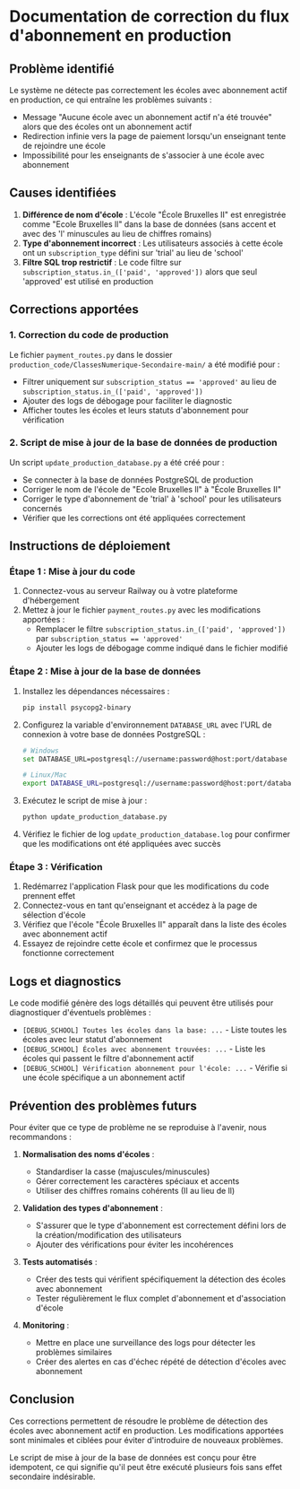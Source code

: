 # Documentation de correction du flux d'abonnement en production

## Problème identifié

Le système ne détecte pas correctement les écoles avec abonnement actif en production, ce qui entraîne les problèmes suivants :
- Message "Aucune école avec un abonnement actif n'a été trouvée" alors que des écoles ont un abonnement actif
- Redirection infinie vers la page de paiement lorsqu'un enseignant tente de rejoindre une école
- Impossibilité pour les enseignants de s'associer à une école avec abonnement

## Causes identifiées

1. **Différence de nom d'école** : L'école "École Bruxelles II" est enregistrée comme "Ecole Bruxelles ll" dans la base de données (sans accent et avec des 'l' minuscules au lieu de chiffres romains)
2. **Type d'abonnement incorrect** : Les utilisateurs associés à cette école ont un `subscription_type` défini sur 'trial' au lieu de 'school'
3. **Filtre SQL trop restrictif** : Le code filtre sur `subscription_status.in_(['paid', 'approved'])` alors que seul 'approved' est utilisé en production

## Corrections apportées

### 1. Correction du code de production

Le fichier `payment_routes.py` dans le dossier `production_code/ClassesNumerique-Secondaire-main/` a été modifié pour :
- Filtrer uniquement sur `subscription_status == 'approved'` au lieu de `subscription_status.in_(['paid', 'approved'])`
- Ajouter des logs de débogage pour faciliter le diagnostic
- Afficher toutes les écoles et leurs statuts d'abonnement pour vérification

### 2. Script de mise à jour de la base de données de production

Un script `update_production_database.py` a été créé pour :
- Se connecter à la base de données PostgreSQL de production
- Corriger le nom de l'école de "Ecole Bruxelles ll" à "École Bruxelles II"
- Corriger le type d'abonnement de 'trial' à 'school' pour les utilisateurs concernés
- Vérifier que les corrections ont été appliquées correctement

## Instructions de déploiement

### Étape 1 : Mise à jour du code

1. Connectez-vous au serveur Railway ou à votre plateforme d'hébergement
2. Mettez à jour le fichier `payment_routes.py` avec les modifications apportées :
   - Remplacer le filtre `subscription_status.in_(['paid', 'approved'])` par `subscription_status == 'approved'`
   - Ajouter les logs de débogage comme indiqué dans le fichier modifié

### Étape 2 : Mise à jour de la base de données

1. Installez les dépendances nécessaires :
   ```bash
   pip install psycopg2-binary
   ```

2. Configurez la variable d'environnement `DATABASE_URL` avec l'URL de connexion à votre base de données PostgreSQL :
   ```bash
   # Windows
   set DATABASE_URL=postgresql://username:password@host:port/database
   
   # Linux/Mac
   export DATABASE_URL=postgresql://username:password@host:port/database
   ```

3. Exécutez le script de mise à jour :
   ```bash
   python update_production_database.py
   ```

4. Vérifiez le fichier de log `update_production_database.log` pour confirmer que les modifications ont été appliquées avec succès

### Étape 3 : Vérification

1. Redémarrez l'application Flask pour que les modifications du code prennent effet
2. Connectez-vous en tant qu'enseignant et accédez à la page de sélection d'école
3. Vérifiez que l'école "École Bruxelles II" apparaît dans la liste des écoles avec abonnement actif
4. Essayez de rejoindre cette école et confirmez que le processus fonctionne correctement

## Logs et diagnostics

Le code modifié génère des logs détaillés qui peuvent être utilisés pour diagnostiquer d'éventuels problèmes :

- `[DEBUG_SCHOOL] Toutes les écoles dans la base: ...` - Liste toutes les écoles avec leur statut d'abonnement
- `[DEBUG_SCHOOL] Écoles avec abonnement trouvées: ...` - Liste les écoles qui passent le filtre d'abonnement actif
- `[DEBUG_SCHOOL] Vérification abonnement pour l'école: ...` - Vérifie si une école spécifique a un abonnement actif

## Prévention des problèmes futurs

Pour éviter que ce type de problème ne se reproduise à l'avenir, nous recommandons :

1. **Normalisation des noms d'écoles** :
   - Standardiser la casse (majuscules/minuscules)
   - Gérer correctement les caractères spéciaux et accents
   - Utiliser des chiffres romains cohérents (II au lieu de ll)

2. **Validation des types d'abonnement** :
   - S'assurer que le type d'abonnement est correctement défini lors de la création/modification des utilisateurs
   - Ajouter des vérifications pour éviter les incohérences

3. **Tests automatisés** :
   - Créer des tests qui vérifient spécifiquement la détection des écoles avec abonnement
   - Tester régulièrement le flux complet d'abonnement et d'association d'école

4. **Monitoring** :
   - Mettre en place une surveillance des logs pour détecter les problèmes similaires
   - Créer des alertes en cas d'échec répété de détection d'écoles avec abonnement

## Conclusion

Ces corrections permettent de résoudre le problème de détection des écoles avec abonnement actif en production. Les modifications apportées sont minimales et ciblées pour éviter d'introduire de nouveaux problèmes.

Le script de mise à jour de la base de données est conçu pour être idempotent, ce qui signifie qu'il peut être exécuté plusieurs fois sans effet secondaire indésirable.
